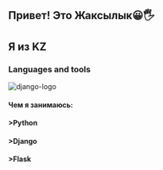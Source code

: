 ## Привет! Это Жаксылык😀🖐
## Я из KZ
### Languages and tools
![django-logo](https://user-images.githubusercontent.com/29209596/205902848-5d6ff116-3dd7-408b-84f0-396081d84854.png)


#### Чем я занимаюсь:
#### >Python
#### >Django
#### >Flask

